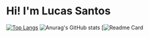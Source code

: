 # Hi! I'm Lucas Santos

[![Top Langs](https://github-readme-stats.vercel.app/api/top-langs/?username=Lucas-Santos-Developer&theme=radical&layout=compact)](https://github.com/anuraghazra/github-readme-stats)
![Anurag's GitHub stats](https://github-readme-stats.vercel.app/api?username=Lucas-Santos-Developer&theme=radical&hide=contribs,prs)
[![Readme Card](https://github-readme-stats.vercel.app/api/pin/?username=Lucas-Santos-Developer)
